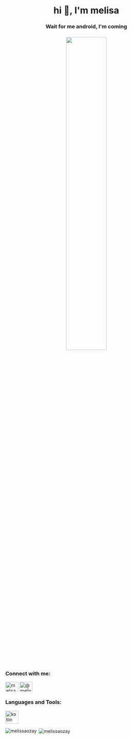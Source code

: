 <h1 align="center">hi 👋, I'm melisa</h1>
<h3 align="center">Wait for me android, I'm coming</h3>
<h3 align="center"<a href="#"><img width="50%" height="auto" src="https://user-images.githubusercontent.com/106618067/188508210-6e417047-b56d-4935-a232-4a017586f527.png" height="175px"/></a>
<h3 align="left">Connect with me:</h3>
<p align="left">
<a href="www.linkedin.com/in/melisaozaydın" target="blank"><img align="center" src="https://raw.githubusercontent.com/rahuldkjain/github-profile-readme-generator/master/src/images/icons/Social/linked-in-alt.svg" alt="melisa özaydin" height="30" width="40" /></a>
<a href="https://medium.com/@melisa.zaydin" target="blank"><img align="center" src="https://raw.githubusercontent.com/rahuldkjain/github-profile-readme-generator/master/src/images/icons/Social/medium.svg" alt="@melisa.zaydin" height="30" width="40" /></a>
</p>

<h3 align="left">Languages and Tools:</h3>
<p align="left"> <a href="https://kotlinlang.org" target="_blank" rel="noreferrer"> <img src="https://www.vectorlogo.zone/logos/kotlinlang/kotlinlang-icon.svg" alt="kotlin" width="40" height="40"/> </a> </p>

<p><img align="left" src="https://github-readme-stats.vercel.app/api/top-langs?username=melissaozay&show_icons=true&locale=en&layout=compact" alt="melissaozay" /></p>

<p>&nbsp;<img align="center" src="https://github-readme-stats.vercel.app/api?username=melissaozay&show_icons=true&locale=en" alt="melissaozay" /></p>


